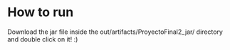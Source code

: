 # How to run
Download the jar file inside the out/artifacts/ProyectoFinal2_jar/ directory and double click on it! :)
